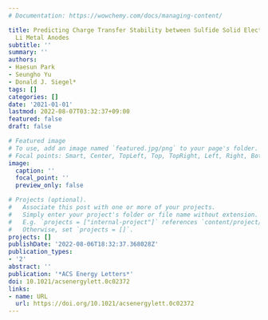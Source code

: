 ```yaml
---
# Documentation: https://wowchemy.com/docs/managing-content/

title: Predicting Charge Transfer Stability between Sulfide Solid Electrolytes and
  Li Metal Anodes
subtitle: ''
summary: ''
authors:
- Haesun Park
- Seungho Yu
- Donald J. Siegel*
tags: []
categories: []
date: '2021-01-01'
lastmod: 2022-08-07T03:32:37+09:00
featured: false
draft: false

# Featured image
# To use, add an image named `featured.jpg/png` to your page's folder.
# Focal points: Smart, Center, TopLeft, Top, TopRight, Left, Right, BottomLeft, Bottom, BottomRight.
image:
  caption: ''
  focal_point: ''
  preview_only: false

# Projects (optional).
#   Associate this post with one or more of your projects.
#   Simply enter your project's folder or file name without extension.
#   E.g. `projects = ["internal-project"]` references `content/project/deep-learning/index.md`.
#   Otherwise, set `projects = []`.
projects: []
publishDate: '2022-08-06T18:32:37.368028Z'
publication_types:
- '2'
abstract: ''
publication: '*ACS Energy Letters*'
doi: 10.1021/acsenergylett.0c02372
links:
- name: URL
  url: https://doi.org/10.1021/acsenergylett.0c02372
---
```

